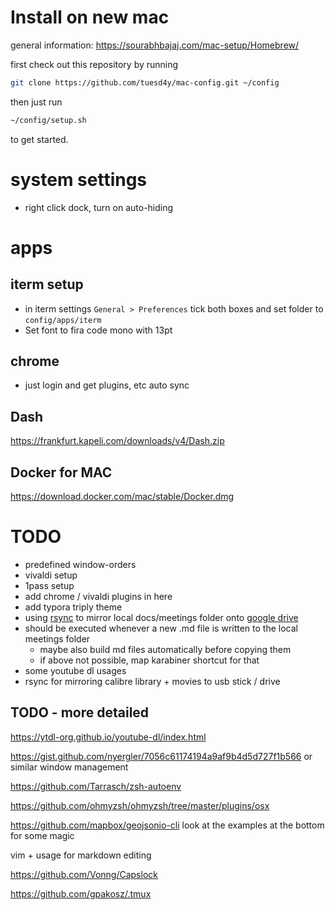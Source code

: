 # Install on new mac

general information: https://sourabhbajaj.com/mac-setup/Homebrew/

first check out this repository by running

```bash
git clone https://github.com/tuesd4y/mac-config.git ~/config
```

then just run

```bash
~/config/setup.sh
```

to get started.

# system settings

- right click dock, turn on auto-hiding

# apps

## iterm setup

- in iterm settings `General > Preferences` tick both boxes and set folder to `config/apps/iterm`
- Set font to fira code mono with 13pt

## chrome

- just login and get plugins, etc auto sync

## Dash

https://frankfurt.kapeli.com/downloads/v4/Dash.zip

## Docker for MAC

https://download.docker.com/mac/stable/Docker.dmg

# TODO

- predefined window-orders
- vivaldi setup
- 1pass setup
- add chrome / vivaldi plugins in here
- add typora triply theme
- using [rsync](https://linux.die.net/man/1/rsync) to mirror local docs/meetings folder onto [google drive](https://drive.google.com/drive/u/1/)
- should be executed whenever a new .md file is written to the local meetings folder
  - maybe also build md files automatically before copying them
  - if above not possible, map karabiner shortcut for that
- some youtube dl usages
- rsync for mirroring calibre library + movies to usb stick / drive

## TODO - more detailed

https://ytdl-org.github.io/youtube-dl/index.html

https://gist.github.com/nyergler/7056c61174194a9af9b4d5d727f1b566 or similar window management

https://github.com/Tarrasch/zsh-autoenv

https://github.com/ohmyzsh/ohmyzsh/tree/master/plugins/osx

https://github.com/mapbox/geojsonio-cli look at the examples at the bottom for some magic

vim + usage for markdown editing

https://github.com/Vonng/Capslock

https://github.com/gpakosz/.tmux

